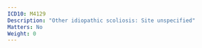 ```yaml
---
ICD10: M4129
Description: "Other idiopathic scoliosis: Site unspecified"
Matters: No
Weight: 0
---
```


